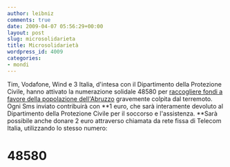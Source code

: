 ```yaml
---
author: leibniz
comments: true
date: 2009-04-07 05:56:29+00:00
layout: post
slug: microsolidarieta
title: Microsolidarietà
wordpress_id: 4009
categories:
- mondi
---
```


Tim, Vodafone, Wind e 3 Italia, d'intesa con il Dipartimento della Protezione Civile, hanno attivato la numerazione solidale 48580 per [raccogliere fondi a favore della popolazione dell'Abruzzo](http://www.adnkronos.com/IGN/Cronaca/?id=3.0.3185550980) gravemente colpita dal terremoto. Ogni Sms inviato contribuirà con **1 euro, che sarà interamente devoluto al Dipartimento della Protezione Civile per il soccorso e l'assistenza. **Sarà possibile anche donare 2 euro attraverso chiamata da rete fissa di Telecom Italia, utilizzando lo stesso numero:


# 48580
